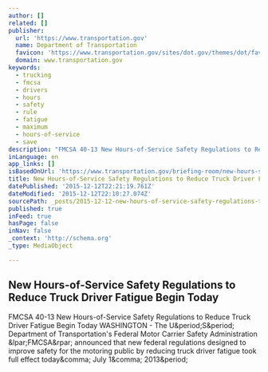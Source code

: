 ```yaml
---
author: []
related: []
publisher:
  url: 'https://www.transportation.gov'
  name: Department of Transportation
  favicon: 'https://www.transportation.gov/sites/dot.gov/themes/dot/favicon.ico'
  domain: www.transportation.gov
keywords:
  - trucking
  - fmcsa
  - drivers
  - hours
  - safety
  - rule
  - fatigue
  - maximum
  - hours-of-service
  - save
description: "FMCSA 40-13 New Hours-of-Service Safety Regulations to Reduce Truck Driver Fatigue Begin Today WASHINGTON - The U.S. Department of Transportation's Federal Motor Carrier Safety Administration (FMCSA) announced that new federal regulations designed to improve safety for the motoring public by reducing truck driver fatigue took full effect today, July 1, 2013."
inLanguage: en
app_links: []
isBasedOnUrl: 'https://www.transportation.gov/briefing-room/new-hours-service-safety-regulations-reduce-truck-driver-fatigue-begin-today'
title: New Hours-of-Service Safety Regulations to Reduce Truck Driver Fatigue Begin Today
datePublished: '2015-12-12T22:21:19.761Z'
dateModified: '2015-12-12T22:10:27.074Z'
sourcePath: _posts/2015-12-12-new-hours-of-service-safety-regulations-to-reduce-truck-driv.md
published: true
inFeed: true
hasPage: false
inNav: false
_context: 'http://schema.org'
_type: MediaObject

---
```

<article style=""><h1>New Hours-of-Service Safety Regulations to Reduce Truck Driver Fatigue Begin Today</h1><p>FMCSA 40-13 New Hours-of-Service Safety Regulations to Reduce Truck Driver Fatigue Begin Today WASHINGTON - The U&amp;period;S&amp;period; Department of Transportation's Federal Motor Carrier Safety Administration &amp;lpar;FMCSA&amp;rpar; announced that new federal regulations designed to improve safety for the motoring public by reducing truck driver fatigue took full effect today&amp;comma; July 1&amp;comma; 2013&amp;period;</p></article>